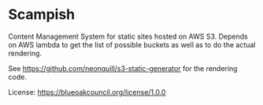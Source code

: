 # Scampish

Content Management System for static sites hosted on AWS S3.  Depends
on AWS lambda to get the list of possible buckets as well as to do the
actual rendering.

See https://github.com/neonquill/s3-static-generator for the rendering
code.

License: https://blueoakcouncil.org/license/1.0.0
